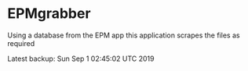 # EPMgrabber
Using a database from the EPM app this application scrapes the files as required


Latest backup: Sun Sep 1 02:45:02 UTC 2019
